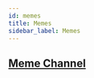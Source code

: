 ```yaml
---
id: memes
title: Memes
sidebar_label: Memes
---
```


<h2><a href="https://discordapp.com/channels/413890591840272394/537740338228625408" target="_blank" class="link">Meme Channel</a></h2>